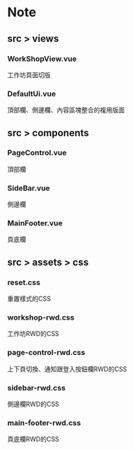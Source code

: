 # Note

## src > views
### WorkShopView.vue <br>
工作坊頁面切版 <br>
### DefaultUi.vue <br>
頂部欄、側邊欄、內容區塊整合的複用版面 <br>

## src > components
### PageControl.vue <br>
頂部欄 <br>
### SideBar.vue <br>
側邊欄 <br>
### MainFooter.vue <br>
頁底欄 <br>

## src > assets > css
### reset.css <br>
重置樣式的CSS <br>
### workshop-rwd.css <br>
工作坊RWD的CSS <br>
### page-control-rwd.css <br>
上下頁切換、通知跟登入按鈕欄RWD的CSS <br>
### sidebar-rwd.css <br>
側邊欄RWD的CSS <br>
### main-footer-rwd.css <br>
頁底欄RWD的CSS <br>









